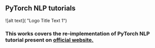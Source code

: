## PyTorch NLP tutorials 

 ![alt text]( "Logo Title Text 1") 

### This works covers the re-implementation of PyTorch NLP tutorial present on [official website.](https://pytorch.org/tutorials/beginner/nlp/deep_learning_tutorial.html#sphx-glr-beginner-nlp-deep-learning-tutorial-py) 
